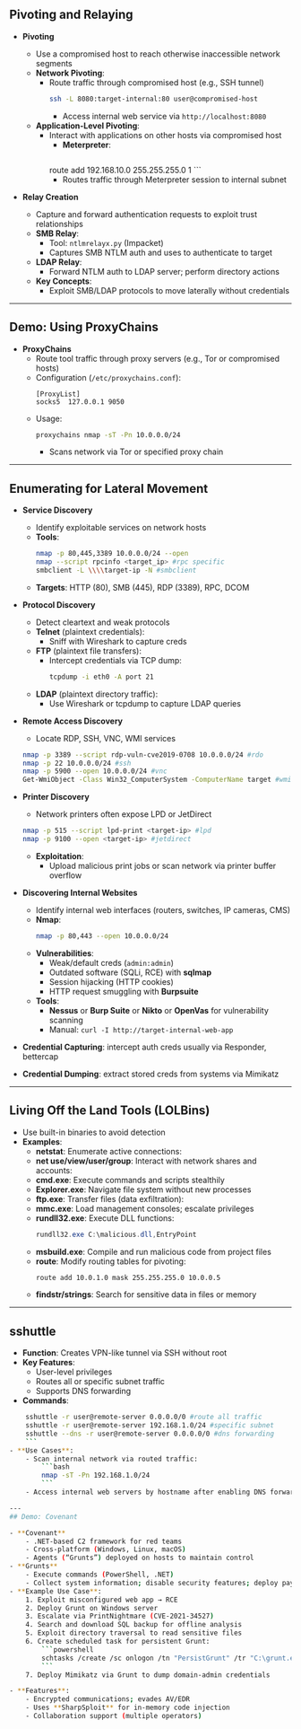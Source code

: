 ## Pivoting and Relaying

- **Pivoting**
    - Use a compromised host to reach otherwise inaccessible network segments
    - **Network Pivoting**:
        - Route traffic through compromised host (e.g., SSH tunnel)
            ```bash
            ssh -L 8080:target-internal:80 user@compromised-host
            ```
            - Access internal web service via `http://localhost:8080`
    - **Application-Level Pivoting**:
        - Interact with applications on other hosts via compromised host
	        - **Meterpreter**: 
	            ```bash
	        route add 192.168.10.0 255.255.255.0 1
	            ```
			- Routes traffic through Meterpreter session to internal subnet

- **Relay Creation**
    - Capture and forward authentication requests to exploit trust relationships
    - **SMB Relay**:
        - Tool: `ntlmrelayx.py` (Impacket)
        - Captures SMB NTLM auth and uses to authenticate to target
    - **LDAP Relay**:
        - Forward NTLM auth to LDAP server; perform directory actions
    - **Key Concepts**:
        - Exploit SMB/LDAP protocols to move laterally without credentials

---

## Demo: Using ProxyChains

- **ProxyChains**
    - Route tool traffic through proxy servers (e.g., Tor or compromised hosts)
    - Configuration (`/etc/proxychains.conf`):
        ```
        [ProxyList]
        socks5  127.0.0.1 9050
        ```
    - Usage:
        ```bash
        proxychains nmap -sT -Pn 10.0.0.0/24
        ```
        - Scans network via Tor or specified proxy chain

---

## Enumerating for Lateral Movement

- **Service Discovery**
    - Identify exploitable services on network hosts
    - **Tools**:
		```bash
		nmap -p 80,445,3389 10.0.0.0/24 --open 
		nmap --script rpcinfo <target_ip> #rpc specific
		smbclient -L \\\\target-ip -N #smbclient
		```
    - **Targets**: HTTP (80), SMB (445), RDP (3389), RPC, DCOM

- **Protocol Discovery**
    - Detect cleartext and weak protocols
    - **Telnet** (plaintext credentials):
        - Sniff with Wireshark to capture creds
    - **FTP** (plaintext file transfers):
        - Intercept credentials via TCP dump:
            ```bash
            tcpdump -i eth0 -A port 21
            ```
    - **LDAP** (plaintext directory traffic):
        - Use Wireshark or tcpdump to capture LDAP queries

- **Remote Access Discovery**
    - Locate RDP, SSH, VNC, WMI services
	```bash
	nmap -p 3389 --script rdp-vuln-cve2019-0708 10.0.0.0/24 #rdo
	nmap -p 22 10.0.0.0/24 #ssh
	nmap -p 5900 --open 10.0.0.0/24 #vnc
	Get-WmiObject -Class Win32_ComputerSystem -ComputerName target #wmi
	```

- **Printer Discovery**
    - Network printers often expose LPD or JetDirect
	```bash
	nmap -p 515 --script lpd-print <target-ip> #lpd
	nmap -p 9100 --open <target-ip> #jetdirect
	```
    - **Exploitation**:
        - Upload malicious print jobs or scan network via printer buffer overflow

- **Discovering Internal Websites**
    - Identify internal web interfaces (routers, switches, IP cameras, CMS)
    - **Nmap**:
        ```bash
        nmap -p 80,443 --open 10.0.0.0/24
        ```
    - **Vulnerabilities**:
        - Weak/default creds (`admin:admin`)
        - Outdated software (SQLi, RCE) with **sqlmap**
        - Session hijacking (HTTP cookies)
        - HTTP request smuggling with **Burpsuite**
    - **Tools**:
        - **Nessus** or **Burp Suite** or **Nikto** or **OpenVas** for vulnerability scanning
        - Manual: `curl -I http://target-internal-web-app`

- **Credential Capturing**: intercept auth creds usually via Responder, bettercap
- **Credential Dumping**: extract stored creds from systems via Mimikatz

---

## Living Off the Land Tools (LOLBins)

- Use built-in binaries to avoid detection
- **Examples**:
    - **netstat**: Enumerate active connections:
    - **net use/view/user/group**: Interact with network shares and accounts:
    - **cmd.exe**: Execute commands and scripts stealthily
    - **Explorer.exe**: Navigate file system without new processes
    - **ftp.exe**: Transfer files (data exfiltration):
    - **mmc.exe**: Load management consoles; escalate privileges
    - **rundll32.exe**: Execute DLL functions:
        ```powershell
        rundll32.exe C:\malicious.dll,EntryPoint
        ```
    - **msbuild.exe**: Compile and run malicious code from project files
    - **route**: Modify routing tables for pivoting:
        ```bash
        route add 10.0.1.0 mask 255.255.255.0 10.0.0.5
        ```
    - **findstr/strings**: Search for sensitive data in files or memory

---

## sshuttle

- **Function**: Creates VPN-like tunnel via SSH without root
- **Key Features**:
    - User-level privileges
    - Routes all or specific subnet traffic
    - Supports DNS forwarding
- **Commands**:
```bash
	sshuttle -r user@remote-server 0.0.0.0/0 #route all traffic
	sshuttle -r user@remote-server 192.168.1.0/24 #specific subnet
	sshuttle --dns -r user@remote-server 0.0.0.0/0 #dns forwarding
	```
- **Use Cases**:
    - Scan internal network via routed traffic:
        ```bash
        nmap -sT -Pn 192.168.1.0/24
        ```
    - Access internal web servers by hostname after enabling DNS forwarding

---
## Demo: Covenant

- **Covenant**
    - .NET-based C2 framework for red teams
    - Cross-platform (Windows, Linux, macOS)
    - Agents (“Grunts”) deployed on hosts to maintain control
- **Grunts**
    - Execute commands (PowerShell, .NET)
    - Collect system information; disable security features; deploy payloads
- **Example Use Case**:
    1. Exploit misconfigured web app → RCE
    2. Deploy Grunt on Windows server
    3. Escalate via PrintNightmare (CVE-2021-34527)
    4. Search and download SQL backup for offline analysis
    5. Exploit directory traversal to read sensitive files
    6. Create scheduled task for persistent Grunt:
        ```powershell
        schtasks /create /sc onlogon /tn "PersistGrunt" /tr "C:\grunt.exe"
        ```
    7. Deploy Mimikatz via Grunt to dump domain-admin credentials

- **Features**:
    - Encrypted communications; evades AV/EDR
    - Uses **SharpSploit** for in-memory code injection
    - Collaboration support (multiple operators)
